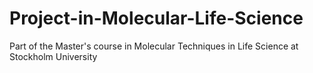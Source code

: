 # Project-in-Molecular-Life-Science
Part of the Master's course in Molecular Techniques in Life Science at Stockholm University
